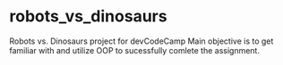 # robots_vs_dinosaurs
Robots vs. Dinosaurs project for devCodeCamp
Main objective is to get familiar with and utilize OOP to sucessfully comlete the assignment.